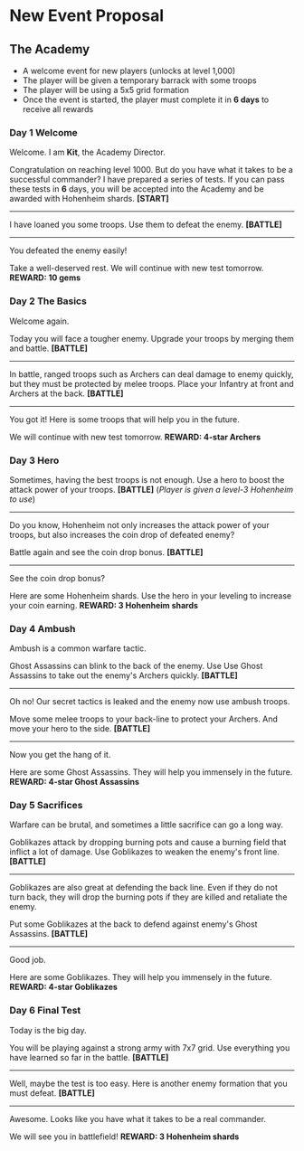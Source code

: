 
# New Event Proposal

## The Academy

* A welcome event for new players  (unlocks at level 1,000)
* The player will be given a temporary barrack with some troops
* The player will be using a 5x5 grid formation
* Once the event is started, the player must complete it in
**6 days** to receive all rewards

### Day 1 Welcome

Welcome. I am **Kit**, the Academy Director.

Congratulation on reaching level 1000. But do you have what it takes to be
a successful commander? I have prepared a series of tests. If you can pass
these tests in **6** days, you will be accepted into the Academy and be
awarded with Hohenheim shards. **[START]**
 
----
I have loaned you some troops. Use them to defeat the enemy. **[BATTLE]**

----
You defeated the enemy easily!

Take a well-deserved rest. We will continue with new test
tomorrow. **REWARD: 10 gems**

### Day 2 The Basics

Welcome again.

Today you will face a tougher enemy. Upgrade your troops by merging
them and battle. **[BATTLE]**

----
In battle, ranged troops such as Archers can deal damage to enemy quickly,
but they must be protected by melee troops. Place your Infantry at front
and Archers at the back. **[BATTLE]**

----
You got it! Here is some troops that will help you in the future.

We will continue with new test tomorrow. **REWARD: 4-star Archers**

### Day 3 Hero

Sometimes, having the best troops is not enough. Use a hero to boost
the attack power of your troops. **[BATTLE]** (*Player is given a
level-3 Hohenheim to use*)

----
Do you know, Hohenheim not only increases the attack power of your troops,
but also increases the coin drop of defeated enemy?

Battle again and see the coin drop bonus. **[BATTLE]**

----
See the coin drop bonus?

Here are some Hohenheim shards. Use the hero in your leveling to increase
your coin earning. **REWARD: 3 Hohenheim shards**

### Day 4 Ambush

Ambush is a common warfare tactic.

Ghost Assassins can blink to the back of the enemy. Use Use Ghost Assassins
to take out the enemy's Archers quickly. **[BATTLE]**

----
Oh no! Our secret tactics is leaked and the enemy now use ambush troops.

Move some melee troops to your back-line to protect your Archers. And move
your hero to the side. **[BATTLE]**

----
Now you get the hang of it. 

Here are some Ghost Assassins. They will help you immensely in the future.
**REWARD: 4-star Ghost Assassins**

### Day 5 Sacrifices

Warfare can be brutal, and sometimes a little sacrifice can go a long way.

Goblikazes attack by dropping burning pots and cause a burning field that
inflict a lot of damage. Use Goblikazes to weaken the enemy's front line.
**[BATTLE]**

----
Goblikazes are also great at defending the back line. Even if they do
not turn back, they will drop the burning pots if they are killed and
retaliate the enemy.

Put some Goblikazes at the back to defend against enemy's Ghost Assassins.
**[BATTLE]**

----
Good job.

Here are some Goblikazes. They will help you immensely in the future.
**REWARD: 4-star Goblikazes**

### Day 6 Final Test

Today is the big day.

You will be playing against a strong army with 7x7 grid. Use everything
you have learned so far in the battle. **[BATTLE]**

----
Well, maybe the test is too easy. Here is another enemy formation
that you must defeat. **[BATTLE]**

----
Awesome. Looks like you have what it takes to be a real commander.

We will see you in battlefield! **REWARD: 3 Hohenheim shards**
